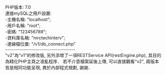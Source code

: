 PHP版本: 7.0<br>
連接mySQL之用戶設置:<br>
 -主機名稱: "localhost";<br>
 -用戶名稱: "root";<br>
 -密碼: "123456789";<br>
 -資料庫名稱: "mrctechinterv";<br>
 -連線檔位置: "/v1/db_connect.php"<br>
-----------------------------------<br>
"v2"為"v1"的修改版, 另外添增了一項RESTService API(restEngine.php), 其目的為精化PHP主頁之凌亂程序．
若不介意檔案延後上傳, 可以直接觀看"v2", 兩版本皆是相同功能呈現, 異於內部程式規劃, 謝謝．
